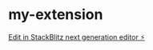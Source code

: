 # my-extension

[Edit in StackBlitz next generation editor ⚡️](https://stackblitz.com/~/github.com/boss477/my-extension)